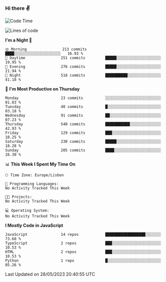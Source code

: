 ### Hi there :v:

<!--
**eusebioaddsilva/eusebioaddsilva** is a ✨ _special_ ✨ repository because its `README.md` (this file) appears on your GitHub profile.

<!--START_SECTION:waka-->
![Code Time](http://img.shields.io/badge/Code%20Time-46%20hrs%2015%20mins-blue)

![Lines of code](https://img.shields.io/badge/From%20Hello%20World%20I%27ve%20Written-3.2%20million%20lines%20of%20code-blue)

**I'm a Night 🦉** 

```text
🌞 Morning                213 commits         ████░░░░░░░░░░░░░░░░░░░░░   16.93 % 
🌆 Daytime                251 commits         █████░░░░░░░░░░░░░░░░░░░░   19.95 % 
🌃 Evening                276 commits         █████░░░░░░░░░░░░░░░░░░░░   21.94 % 
🌙 Night                  518 commits         ██████████░░░░░░░░░░░░░░░   41.18 % 
```
📅 **I'm Most Productive on Thursday** 

```text
Monday                   23 commits          ░░░░░░░░░░░░░░░░░░░░░░░░░   01.83 % 
Tuesday                  40 commits          █░░░░░░░░░░░░░░░░░░░░░░░░   03.18 % 
Wednesday                91 commits          ██░░░░░░░░░░░░░░░░░░░░░░░   07.23 % 
Thursday                 540 commits         ███████████░░░░░░░░░░░░░░   42.93 % 
Friday                   129 commits         ███░░░░░░░░░░░░░░░░░░░░░░   10.25 % 
Saturday                 230 commits         █████░░░░░░░░░░░░░░░░░░░░   18.28 % 
Sunday                   205 commits         ████░░░░░░░░░░░░░░░░░░░░░   16.30 % 
```


📊 **This Week I Spent My Time On** 

```text
🕑︎ Time Zone: Europe/Lisbon

💬 Programming Languages: 
No Activity Tracked This Week

🐱‍💻 Projects: 
No Activity Tracked This Week

💻 Operating System: 
No Activity Tracked This Week
```

**I Mostly Code in JavaScript** 

```text
JavaScript               14 repos            ██████████████████░░░░░░░   73.68 % 
TypeScript               2 repos             ███░░░░░░░░░░░░░░░░░░░░░░   10.53 % 
HTML                     2 repos             ███░░░░░░░░░░░░░░░░░░░░░░   10.53 % 
Python                   1 repo              █░░░░░░░░░░░░░░░░░░░░░░░░   05.26 % 
```




 Last Updated on 28/05/2023 20:40:55 UTC
<!--END_SECTION:waka-->
